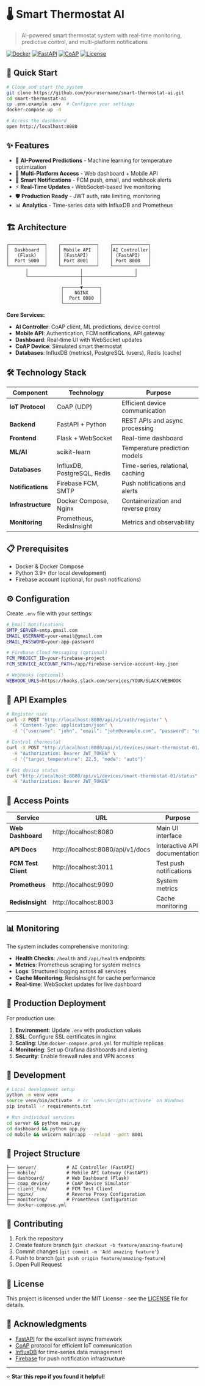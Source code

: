 # 🌡️ Smart Thermostat AI

> AI-powered smart thermostat system with real-time monitoring, predictive control, and multi-platform notifications

[![Docker](https://img.shields.io/badge/Docker-Ready-blue?logo=docker)](https://www.docker.com/)
[![FastAPI](https://img.shields.io/badge/FastAPI-Framework-green?logo=fastapi)](https://fastapi.tiangolo.com/)
[![CoAP](https://img.shields.io/badge/CoAP-IoT_Protocol-orange)](https://tools.ietf.org/html/rfc7252)
[![License](https://img.shields.io/badge/License-MIT-yellow.svg)](LICENSE)

## 🚀 Quick Start

```bash
# Clone and start the system
git clone https://github.com/yourusername/smart-thermostat-ai.git
cd smart-thermostat-ai
cp .env.example .env  # Configure your settings
docker-compose up -d

# Access the dashboard
open http://localhost:8080
```

## ✨ Features

- 🤖 **AI-Powered Predictions** - Machine learning for temperature optimization
- 📱 **Multi-Platform Access** - Web dashboard + Mobile API
- 🔔 **Smart Notifications** - FCM push, email, and webhook alerts
- ⚡ **Real-Time Updates** - WebSocket-based live monitoring
- 🛡️ **Production Ready** - JWT auth, rate limiting, monitoring
- 📊 **Analytics** - Time-series data with InfluxDB and Prometheus

## 🏗️ Architecture

```
┌─────────────┐    ┌─────────────┐    ┌─────────────┐
│  Dashboard  │    │ Mobile API  │    │AI Controller│
│   (Flask)   │    │ (FastAPI)   │    │ (FastAPI)   │
│  Port 5000  │    │ Port 8001   │    │ Port 8000   │
└─────────────┘    └─────────────┘    └─────────────┘
       │                   │                   │
       └───────────────────┼───────────────────┘
                           │
                    ┌──────▼──────┐
                    │    NGINX    │
                    │  Port 8080  │
                    └─────────────┘
```

**Core Services:**
- **AI Controller**: CoAP client, ML predictions, device control
- **Mobile API**: Authentication, FCM notifications, API gateway  
- **Dashboard**: Real-time UI with WebSocket updates
- **CoAP Device**: Simulated smart thermostat
- **Databases**: InfluxDB (metrics), PostgreSQL (users), Redis (cache)

## 🛠️ Technology Stack

| Component | Technology | Purpose |
|-----------|------------|---------|
| **IoT Protocol** | CoAP (UDP) | Efficient device communication |
| **Backend** | FastAPI + Python | REST APIs and async processing |
| **Frontend** | Flask + WebSocket | Real-time dashboard |
| **ML/AI** | scikit-learn | Temperature prediction models |
| **Databases** | InfluxDB, PostgreSQL, Redis | Time-series, relational, caching |
| **Notifications** | Firebase FCM, SMTP | Push notifications and alerts |
| **Infrastructure** | Docker Compose, Nginx | Containerization and reverse proxy |
| **Monitoring** | Prometheus, RedisInsight | Metrics and observability |

## 📋 Prerequisites

- Docker & Docker Compose
- Python 3.9+ (for local development)
- Firebase account (optional, for push notifications)

## ⚙️ Configuration

Create `.env` file with your settings:

```bash
# Email Notifications
SMTP_SERVER=smtp.gmail.com
EMAIL_USERNAME=your-email@gmail.com
EMAIL_PASSWORD=your-app-password

# Firebase Cloud Messaging (optional)
FCM_PROJECT_ID=your-firebase-project
FCM_SERVICE_ACCOUNT_PATH=/app/firebase-service-account-key.json

# Webhooks (optional)
WEBHOOK_URLS=https://hooks.slack.com/services/YOUR/SLACK/WEBHOOK
```

## 🎯 API Examples

```bash
# Register user
curl -X POST "http://localhost:8080/api/v1/auth/register" \
  -H "Content-Type: application/json" \
  -d '{"username": "john", "email": "john@example.com", "password": "secure123"}'

# Control thermostat
curl -X POST "http://localhost:8080/api/v1/devices/smart-thermostat-01/control" \
  -H "Authorization: Bearer JWT_TOKEN" \
  -d '{"target_temperature": 22.5, "mode": "auto"}'

# Get device status
curl "http://localhost:8080/api/v1/devices/smart-thermostat-01/status" \
  -H "Authorization: Bearer JWT_TOKEN"
```

## 🔗 Access Points

| Service | URL | Purpose |
|---------|-----|---------|
| **Web Dashboard** | http://localhost:8080 | Main UI interface |
| **API Docs** | http://localhost:8080/api/v1/docs | Interactive API documentation |
| **FCM Test Client** | http://localhost:3011 | Test push notifications |
| **Prometheus** | http://localhost:9090 | System metrics |
| **RedisInsight** | http://localhost:8003 | Cache monitoring |

## 📊 Monitoring

The system includes comprehensive monitoring:

- **Health Checks**: `/health` and `/api/health` endpoints
- **Metrics**: Prometheus scraping for system metrics
- **Logs**: Structured logging across all services
- **Cache Monitoring**: RedisInsight for cache performance
- **Real-time**: WebSocket updates for live dashboard

## 🚀 Production Deployment

For production use:

1. **Environment**: Update `.env` with production values
2. **SSL**: Configure SSL certificates in nginx
3. **Scaling**: Use `docker-compose.prod.yml` for multiple replicas
4. **Monitoring**: Set up Grafana dashboards and alerting
5. **Security**: Enable firewall rules and VPN access

## 🧪 Development

```bash
# Local development setup
python -m venv venv
source venv/bin/activate  # or `venv\Scripts\activate` on Windows
pip install -r requirements.txt

# Run individual services
cd server && python main.py
cd dashboard && python app.py
cd mobile && uvicorn main:app --reload --port 8001
```

## 📁 Project Structure

```
├── server/           # AI Controller (FastAPI)
├── mobile/           # Mobile API Gateway (FastAPI)  
├── dashboard/        # Web Dashboard (Flask)
├── coap_device/      # CoAP Device Simulator
├── client_fcm/       # FCM Test Client
├── nginx/            # Reverse Proxy Configuration
├── monitoring/       # Prometheus Configuration
└── docker-compose.yml
```

## 🤝 Contributing

1. Fork the repository
2. Create feature branch (`git checkout -b feature/amazing-feature`)
3. Commit changes (`git commit -m 'Add amazing feature'`)
4. Push to branch (`git push origin feature/amazing-feature`)
5. Open Pull Request

## 📄 License

This project is licensed under the MIT License - see the [LICENSE](LICENSE) file for details.

## 🙏 Acknowledgments

- [FastAPI](https://fastapi.tiangolo.com/) for the excellent async framework
- [CoAP](https://tools.ietf.org/html/rfc7252) protocol for efficient IoT communication
- [InfluxDB](https://www.influxdata.com/) for time-series data management
- [Firebase](https://firebase.google.com/) for push notification infrastructure

---

⭐ **Star this repo if you found it helpful!**